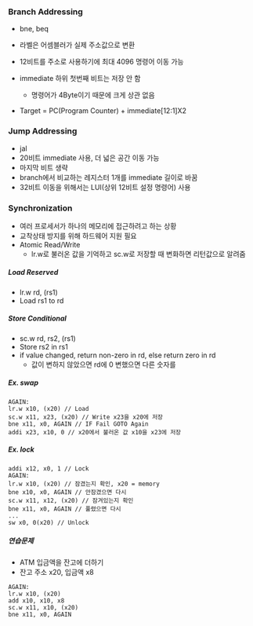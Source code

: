 ### Branch Addressing

- bne, beq
- 라벨은 어셈블러가 실제 주소값으로 변환
- 12비트를 주소로 사용하기에 최대 4096 명령어 이동 가능
- immediate 하위 첫번째 비트는 저장 안 함

  - 명령어가 4Byte이기 때문에 크게 상관 없음

- Target = PC(Program Counter) + immediate[12:1]X2

### Jump Addressing

- jal
- 20비트 immediate 사용, 더 넓은 공간 이동 가능
- 마지막 비트 생략
- branch에서 비교하는 레지스터 1개를 immediate 길이로 바꿈
- 32비트 이동을 위해서는 LUI(상위 12비트 설정 명령어) 사용

### Synchronization

- 여러 프로세서가 하나의 메모리에 접근하려고 하는 상황
- 교착상태 방지를 위해 하드웨어 지원 필요
- Atomic Read/Write
  - lr.w로 불러온 값을 기억하고 sc.w로 저장할 때 변화하면 리턴값으로 알려줌

##### Load Reserved

- lr.w rd, (rs1)
- Load rs1 to rd

##### Store Conditional

- sc.w rd, rs2, (rs1)
- Store rs2 in rs1
- if value changed, return non-zero in rd, else return zero in rd
  - 값이 변하지 않았으면 rd에 0 변했으면 다른 숫자를

##### Ex. swap

```assembly
AGAIN:
lr.w x10, (x20) // Load
sc.w x11, x23, (x20) // Write x23을 x20에 저장
bne x11, x0, AGAIN // IF Fail GOTO Again
addi x23, x10, 0 // x20에서 불러온 값 x10을 x23에 저장
```

##### Ex. lock

```assembly
addi x12, x0, 1 // Lock
AGAIN:
lr.w x10, (x20) // 잠겼는지 확인, x20 = memory
bne x10, x0, AGAIN // 안잠겼으면 다시
sc.w x11, x12, (x20) // 잠겨있는지 확인
bne x11, x0, AGAIN // 풀렸으면 다시
...
sw x0, 0(x20) // Unlock
```

##### 연습문제

- ATM 입금액을 잔고에 더하기
- 잔고 주소 x20, 입금액 x8

```assembly
AGAIN:
lr.w x10, (x20)
add x10, x10, x8
sc.w x11, x10, (x20)
bne x11, x0, AGAIN
```
